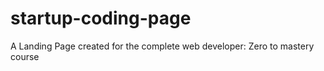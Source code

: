 # startup-coding-page
A Landing Page created for the complete web developer: Zero to mastery course
